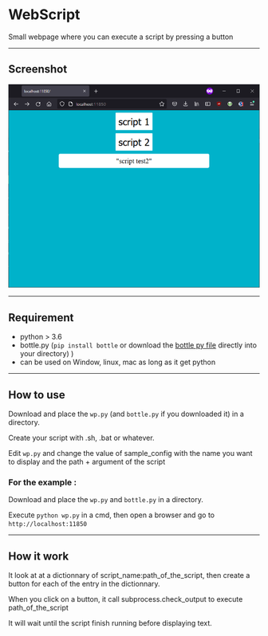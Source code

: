 # WebScript

Small webpage where you can execute a script by pressing a button

---

## Screenshot

![picture](screen.png)

---

## Requirement

- python > 3.6
- bottle.py (`pip install bottle` or download the [bottle py file](https://raw.githubusercontent.com/bottlepy/bottle/master/bottle.py) directly into your directory)
 )
- can be used on Window, linux, mac as long as it get python

---

## How to use

Download and place the `wp.py` (and `bottle.py` if you downloaded it) in a directory.

Create your script with .sh, .bat or whatever.

Edit `wp.py` and change the value of sample_config with the name you want to display and the path + argument of the script

### For the example :

Download and place the `wp.py` and `bottle.py` in a directory.

Execute `python wp.py` in a cmd, then open a browser and go to `http://localhost:11850`


---

## How it work

It look at at a dictionnary of script_name:path_of_the_script, then create a button for each of the entry in the dictionnary.

When you click on a button, it call subprocess.check_output to execute path_of_the_script

It will wait until the script finish running before displaying text.
